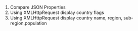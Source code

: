 1. Compare JSON Properties
2. Using XMLHttpRequest display country flags
3. Using XMLHttpRequest display country name, region, sub-region,population 